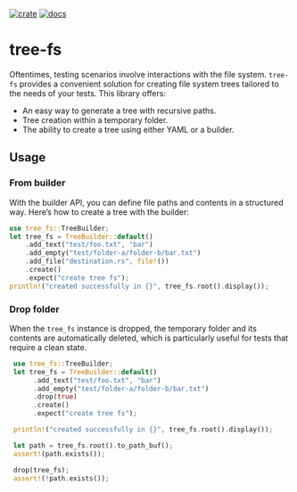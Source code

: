 [![crate](https://img.shields.io/crates/v/tree-fs.svg)](https://crates.io/crates/tree-fs)
[![docs](https://docs.rs/tree-fs/badge.svg)](https://docs.rs/tree-fs)

# tree-fs

Oftentimes, testing scenarios involve interactions with the file system. `tree-fs` provides a convenient solution for creating file system trees tailored to the needs of your tests. This library offers:

- An easy way to generate a tree with recursive paths.
- Tree creation within a temporary folder.
- The ability to create a tree using either YAML or a builder.

## Usage

### From builder
With the builder API, you can define file paths and contents in a structured way. Here’s how to create a tree with the builder:

<!-- <snip id="example-builder" inject_from="code" strip_prefix="/// " template="rust"> -->
```rust
use tree_fs::TreeBuilder;
let tree_fs = TreeBuilder::default()
    .add_text("test/foo.txt", "bar")
    .add_empty("test/folder-a/folder-b/bar.txt")
    .add_file("destination.rs", file!())
    .create()
    .expect("create tree fs");
println!("created successfully in {}", tree_fs.root().display());
```
<!-- </snip> -->

### Drop folder 
When the `tree_fs` instance is dropped, the temporary folder and its contents are automatically deleted, which is particularly useful for tests that require a clean state.

<!-- <snip id="example-drop" inject_from="code" strip_prefix="///" template="rust"> -->
```rust
 use tree_fs::TreeBuilder;
 let tree_fs = TreeBuilder::default()
      .add_text("test/foo.txt", "bar")
      .add_empty("test/folder-a/folder-b/bar.txt")
      .drop(true)
      .create()
      .expect("create tree fs");

 println!("created successfully in {}", tree_fs.root().display());

 let path = tree_fs.root().to_path_buf();
 assert!(path.exists());

 drop(tree_fs);
 assert!(!path.exists());
```
<!-- </snip> -->
